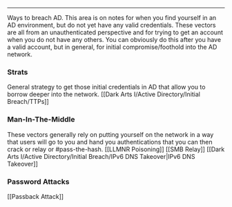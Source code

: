 -- -
Ways to breach AD. This area is on notes for when you find yourself in an AD environment, but do not yet have any valid credentials. These vectors are all from an unauthenticated perspective and for trying to get an account when you do not have any others. You can obviously do this after you have a valid account, but in general, for initial compromise/foothold into the AD network. 
### Strats
General strategy to get those initial credentials in AD that allow you to borrow deeper into the network. 
[[Dark Arts I/Active Directory/Initial Breach/TTPs]]

### Man-In-The-Middle
These vectors generally rely on putting yourself on the network in a way that users will go to you and hand you authentications that you can then crack or relay or #pass-the-hash.
[[LLMNR Poisoning]]
[[SMB Relay]]
[[Dark Arts I/Active Directory/Initial Breach/IPv6 DNS Takeover|IPv6 DNS Takeover]]
### Password Attacks
[[Passback Attack]]
